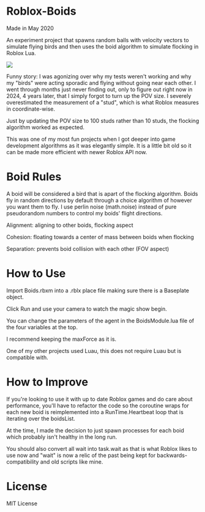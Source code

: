 ﻿# Roblox-Boids
Made in May 2020

An experiment project that spawns random balls with velocity vectors to simulate flying birds and then uses the boid algorithm to simulate flocking in Roblox Lua.

![](https://github.com/codeponics/Roblox-Boids/blob/main/demo.gif)

Funny story: I was agonizing over why my tests weren't working and why my "birds" were acting sporadic and flying without going near each other. I went through months just never finding out, only to figure out right now in 2024, 4 years later, that I simply forgot to turn up the POV size. I severely overestimated the measurement of a "stud", which is what Roblox measures in coordinate-wise.

Just by updating the POV size to 100 studs rather than 10 studs, the flocking algorithm worked as expected.

This was one of my most fun projects when I got deeper into game development algorithms as it was elegantly simple.
It is a little bit old so it can be made more efficient with newer Roblox API now.

# Boid Rules
A boid will be considered a bird that is apart of the flocking algorithm.
Boids fly in random directions by default through a choice algorithm of however you want them to fly.
I use perlin noise (math.noise) instead of pure pseudorandom numbers to control my boids' flight directions.

Alignment: aligning to other boids, flocking aspect

Cohesion: floating towards a center of mass between boids when flocking

Separation: prevents boid collision with each other (FOV aspect)

# How to Use
Import Boids.rbxm into a .rblx place file making sure there is a Baseplate object.

Click Run and use your camera to watch the magic show begin.

You can change the parameters of the agent in the BoidsModule.lua file of the four variables at the top.

I recommend keeping the maxForce as it is.

One of my other projects used Luau, this does not require Luau but is compatible with.

# How to Improve
If you're looking to use it with up to date Roblox games and do care about performance,
you'll have to refactor the code so the coroutine wraps for each new boid is reimplemented
into a RunTime.Heartbeat loop that is iterating over the boidsList.

At the time, I made the decision to just spawn processes for each boid which probably isn't healthy in the long run.

You should also convert all wait into task.wait as that is what Roblox likes to use now and "wait" is now a relic of the past being kept for backwards-compatibility and old scripts like mine.

# License
MIT License
